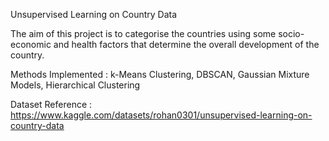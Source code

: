 Unsupervised Learning on Country Data

The aim of this project is to categorise the countries using some socio-economic and health factors that determine the overall development of the country.

Methods Implemented : k-Means Clustering, DBSCAN, Gaussian Mixture Models, Hierarchical Clustering

Dataset Reference : https://www.kaggle.com/datasets/rohan0301/unsupervised-learning-on-country-data
